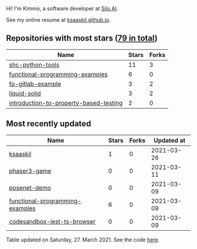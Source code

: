 Hi! I'm Kimmo, a software developer at [Silo AI](https://silo.ai/).

See my online resume at [ksaaskil.github.io](https://ksaaskil.github.io).

<!-- repositories starts -->

## Repositories with most stars ([79 in total](https://github.com/ksaaskil?tab=repositories))
| Name        | Stars           | Forks  |
| ------------- |-------------| -----|
|[shc-python-tools](https://github.com/ksaaskil/shc-python-tools)|11|3
|[functional-programming-examples](https://github.com/ksaaskil/functional-programming-examples)|6|0
|[fp-gitlab-example](https://github.com/ksaaskil/fp-gitlab-example)|3|2
|[liquid-solid](https://github.com/ksaaskil/liquid-solid)|3|2
|[introduction-to-property-based-testing](https://github.com/ksaaskil/introduction-to-property-based-testing)|2|0

<!-- repositories ends -->
<!-- recent_repositories starts -->

## Most recently updated
| Name        | Stars           | Forks  | Updated at
| ------------- |-------------| -----|-----|
|[ksaaskil](https://github.com/ksaaskil/ksaaskil)|1|0|2021-03-26
|[phaser3-game](https://github.com/ksaaskil/phaser3-game)|0|0|2021-03-11
|[posenet-demo](https://github.com/ksaaskil/posenet-demo)|0|0|2021-03-09
|[functional-programming-examples](https://github.com/ksaaskil/functional-programming-examples)|6|0|2021-03-09
|[codesandbox-jest-ts-browser](https://github.com/ksaaskil/codesandbox-jest-ts-browser)|0|0|2021-03-09

<!-- recent_repositories ends -->
<!-- updated_at starts -->
Table updated on Saturday, 27. March 2021. See the code [here](https://github.com/ksaaskil/ksaaskil).
<!-- updated_at ends -->
